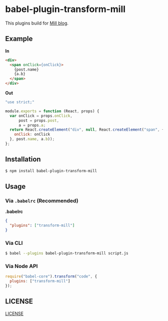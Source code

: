 # babel-plugin-transform-mill

This plugins build for [Mill blog](https://github.com/graffie/mill).

## Example

**In**

```html
<div>
  <span onClick={onClick}>
    {post.name}
    {a.b}
  </span>
</div>
```

**Out**

```javascript
"use strict;"

module.exports = function (React, props) {
  var onClick = props.onClick,
      post = props.post,
      a = props.a;
  return React.createElement("div", null, React.createElement("span", {
    onClick: onClick
  }, post.name, a.b));
};
```

## Installation

```sh
$ npm install babel-plugin-transform-mill
```

## Usage

### Via `.babelrc` (Recommended)

**.babelrc**

```json
{
  "plugins": ["transform-mill"]
}
```

### Via CLI

```sh
$ babel --plugins babel-plugin-transform-mill script.js
```

### Via Node API

```javascript
require("babel-core").transform("code", {
  plugins: ["transform-mill"]
});
```

## LICENSE

[LICENSE](LICENSE)
